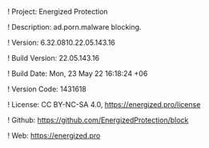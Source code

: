 ! Project: Energized Protection

! Description: ad.porn.malware blocking.

! Version: 6.32.0810.22.05.143.16

! Build Version: 22.05.143.16

! Build Date: Mon, 23 May 22 16:18:24 +06

! Version Code: 1431618

! License: CC BY-NC-SA 4.0, https://energized.pro/license

! Github: https://github.com/EnergizedProtection/block

! Web: https://energized.pro
